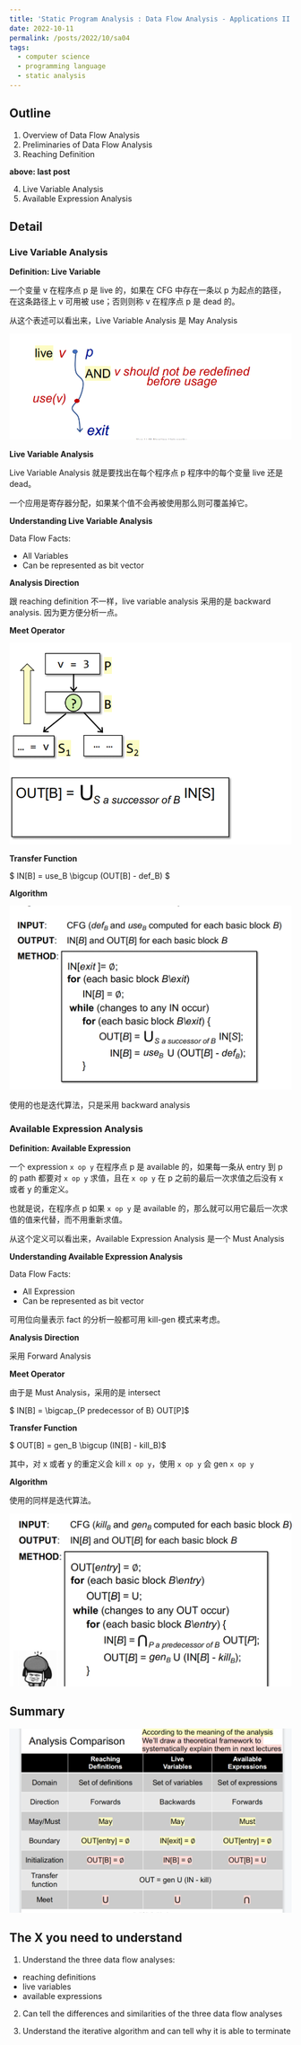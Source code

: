 ```yaml
---
title: 'Static Program Analysis : Data Flow Analysis - Applications II'
date: 2022-10-11
permalink: /posts/2022/10/sa04
tags:
  - computer science
  - programming language
  - static analysis
---
```

## Outline
1. Overview of Data Flow Analysis
2. Preliminaries of Data Flow Analysis
3. Reaching Definition

**above: last post**

4. Live Variable Analysis
5. Available Expression Analysis

## Detail

### Live Variable Analysis

**Definition: Live Variable**

一个变量 v 在程序点 p 是 live 的，如果在 CFG 中存在一条以 p 为起点的路径，在这条路径上 v 可用被 use；否则则称 v 在程序点 p 是 dead 的。

从这个表述可以看出来，Live Variable Analysis 是 May Analysis

![](https://github.com/SUNLIFAN/images/blob/main/post/sa041.png?raw=true)

**Live Variable Analysis**

Live Variable Analysis 就是要找出在每个程序点 p 程序中的每个变量 live 还是 dead。

一个应用是寄存器分配，如果某个值不会再被使用那么则可覆盖掉它。

**Understanding Live Variable Analysis**

Data Flow Facts:
- All Variables
- Can be represented as bit vector

**Analysis Direction**

跟 reaching definition 不一样，live variable analysis 采用的是 backward analysis. 因为更方便分析一点。

**Meet Operator**

![](https://github.com/SUNLIFAN/images/blob/main/post/sa043.png?raw=true)

**Transfer Function**

$ IN[B] = use_B \bigcup (OUT[B] - def_B) $

**Algorithm**

![](https://github.com/SUNLIFAN/images/blob/main/post/sa042.png?raw=true)

使用的也是迭代算法，只是采用 backward analysis

### Available Expression Analysis

**Definition: Available Expression**

一个 expression `x op y` 在程序点 p 是 available 的，如果每一条从 entry 到 p 的 path 都要对 `x op y` 求值，且在 `x op y` 在 p 之前的最后一次求值之后没有 x 或者 y 的重定义。

也就是说，在程序点 p 如果 `x op y` 是 available 的，那么就可以用它最后一次求值的值来代替，而不用重新求值。

从这个定义可以看出来，Available Expression Analysis 是一个 Must Analysis

**Understanding Available Expression Analysis**

Data Flow Facts:
- All Expression
- Can be represented as bit vector

可用位向量表示 fact 的分析一般都可用 kill-gen 模式来考虑。

**Analysis Direction**

采用 Forward Analysis

**Meet Operator**

由于是 Must Analysis，采用的是 intersect

$ IN[B] = \bigcap_{P predecessor of B} OUT[P]$

**Transfer Function**

$ OUT[B] = gen_B \bigcup (IN[B] - kill_B)$

其中，对 x 或者 y 的重定义会 kill `x op y`，使用 `x op y` 会 gen `x op y`

**Algorithm**

使用的同样是迭代算法。

![](https://github.com/SUNLIFAN/images/blob/main/post/sa044.png?raw=true)

## Summary

![](https://github.com/SUNLIFAN/images/blob/main/post/sa045.png?raw=true)

## The X you need to understand

1. Understand the three data flow analyses:
- reaching definitions
- live variables
- available expressions

2. Can tell the differences and similarities of the three data flow analyses

3. Understand the iterative algorithm and can tell why it is able to terminate

